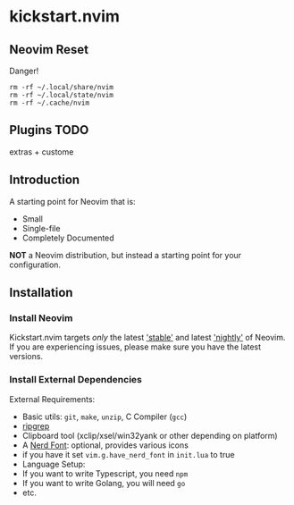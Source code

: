 # kickstart.nvim

## Neovim Reset

Danger!

```shell
rm -rf ~/.local/share/nvim
rm -rf ~/.local/state/nvim
rm -rf ~/.cache/nvim

```

## Plugins TODO
extras + custome

## Introduction

A starting point for Neovim that is:

* Small
* Single-file
* Completely Documented

**NOT** a Neovim distribution, but instead a starting point for your configuration.

## Installation

### Install Neovim

Kickstart.nvim targets *only* the latest
['stable'](https://github.com/neovim/neovim/releases/tag/stable) and latest
['nightly'](https://github.com/neovim/neovim/releases/tag/nightly) of Neovim.
If you are experiencing issues, please make sure you have the latest versions.

### Install External Dependencies

External Requirements:
- Basic utils: `git`, `make`, `unzip`, C Compiler (`gcc`)
- [ripgrep](https://github.com/BurntSushi/ripgrep#installation)
- Clipboard tool (xclip/xsel/win32yank or other depending on platform)
- A [Nerd Font](https://www.nerdfonts.com/): optional, provides various icons
- if you have it set `vim.g.have_nerd_font` in `init.lua` to true
- Language Setup:
- If you want to write Typescript, you need `npm`
- If you want to write Golang, you will need `go`
- etc.

